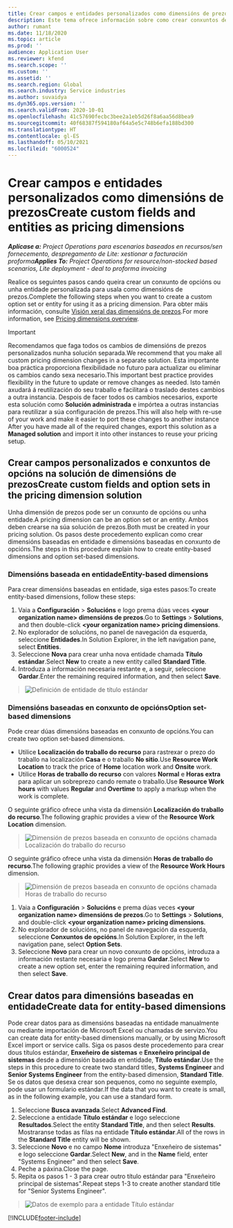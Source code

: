 ```yaml
---
title: Crear campos e entidades personalizados como dimensións de prezos
description: Este tema ofrece información sobre como crear conxuntos de opcións ou entidades personalizados.
author: rumant
ms.date: 11/18/2020
ms.topic: article
ms.prod: ''
audience: Application User
ms.reviewer: kfend
ms.search.scope: ''
ms.custom: ''
ms.assetid: ''
ms.search.region: Global
ms.search.industry: Service industries
ms.author: suvaidya
ms.dyn365.ops.version: ''
ms.search.validFrom: 2020-10-01
ms.openlocfilehash: 41c57690fecbc3bee2a1eb5d26f8a6aa56d8bea9
ms.sourcegitcommit: 40f68387f594180af64a5e5c748b6efa188bd300
ms.translationtype: HT
ms.contentlocale: gl-ES
ms.lasthandoff: 05/10/2021
ms.locfileid: "6000524"
---
```

# <a name="create-custom-fields-and-entities-as-pricing-dimensions"></a><span data-ttu-id="5cd27-103">Crear campos e entidades personalizados como dimensións de prezos</span><span class="sxs-lookup"><span data-stu-id="5cd27-103">Create custom fields and entities as pricing dimensions</span></span>

<span data-ttu-id="5cd27-104">_**Aplícase a:** Project Operations para escenarios baseados en recursos/sen fornecemento, despregamento de Lite: xestionar a facturación proforma_</span><span class="sxs-lookup"><span data-stu-id="5cd27-104">_**Applies To:** Project Operations for resource/non-stocked based scenarios, Lite deployment - deal to proforma invoicing_</span></span>

<span data-ttu-id="5cd27-105">Realice os seguintes pasos cando queira crear un conxunto de opcións ou unha entidade personalizada para usala como dimensións de prezos.</span><span class="sxs-lookup"><span data-stu-id="5cd27-105">Complete the following steps when you want to create a custom option set or entity for using it as a pricing dimension.</span></span> <span data-ttu-id="5cd27-106">Para obter máis información, consulte [Visión xeral das dimensións de prezos](pricing-dimensions-overview.md).</span><span class="sxs-lookup"><span data-stu-id="5cd27-106">For more information, see [Pricing dimensions overview](pricing-dimensions-overview.md).</span></span>  

> [!IMPORTANT]
> <span data-ttu-id="5cd27-107">Recomendamos que faga todos os cambios de dimensións de prezos personalizados nunha solución separada.</span><span class="sxs-lookup"><span data-stu-id="5cd27-107">We recommend that you make all custom pricing dimension changes in a separate solution.</span></span> <span data-ttu-id="5cd27-108">Esta importante boa práctica proporciona flexibilidade no futuro para actualizar ou eliminar os cambios cando sexa necesario.</span><span class="sxs-lookup"><span data-stu-id="5cd27-108">This important best practice provides flexibility in the future to update or remove changes as needed.</span></span> <span data-ttu-id="5cd27-109">Isto tamén axudará á reutilización do seu traballo e facilitará o traslado destes cambios a outra instancia. Despois de facer todos os cambios necesarios, exporte esta solución como **Solución administrada** e impórtea a outras instancias para reutilizar a súa configuración de prezos.</span><span class="sxs-lookup"><span data-stu-id="5cd27-109">This will also help with re-use of your work and make it easier to port these changes to another instance After you have made all of the required changes, export this solution as a **Managed solution** and import it into other instances to reuse your pricing setup.</span></span>

  
## <a name="create-custom-fields-and-option-sets-in-the-pricing-dimension-solution"></a><span data-ttu-id="5cd27-110">Crear campos personalizados e conxuntos de opcións na solución de dimensións de prezos</span><span class="sxs-lookup"><span data-stu-id="5cd27-110">Create custom fields and option sets in the pricing dimension solution</span></span>

<span data-ttu-id="5cd27-111">Unha dimensión de prezos pode ser un conxunto de opcións ou unha entidade.</span><span class="sxs-lookup"><span data-stu-id="5cd27-111">A pricing dimension can be an option set or an entity.</span></span> <span data-ttu-id="5cd27-112">Ambos deben crearse na súa solución de prezos.</span><span class="sxs-lookup"><span data-stu-id="5cd27-112">Both must be created in your pricing solution.</span></span> <span data-ttu-id="5cd27-113">Os pasos deste procedemento explican como crear dimensións baseadas en entidade e dimensións baseadas en conxunto de opcións.</span><span class="sxs-lookup"><span data-stu-id="5cd27-113">The steps in this procedure explain how to create entity-based dimensions and option set-based dimensions.</span></span>

### <a name="entity-based-dimensions"></a><span data-ttu-id="5cd27-114">Dimensións baseada en entidade</span><span class="sxs-lookup"><span data-stu-id="5cd27-114">Entity-based dimensions</span></span>
<span data-ttu-id="5cd27-115">Para crear dimensións baseadas en entidade, siga estes pasos:</span><span class="sxs-lookup"><span data-stu-id="5cd27-115">To create entity-based dimensions, follow these steps:</span></span>

1. <span data-ttu-id="5cd27-116">Vaia a **Configuración** > **Solucións** e logo prema dúas veces **\<your organization name> dimensións de prezos**.</span><span class="sxs-lookup"><span data-stu-id="5cd27-116">Go to **Settings** > **Solutions**, and then double-click **\<your organization name> pricing dimensions**.</span></span>
2. <span data-ttu-id="5cd27-117">No explorador de solucións, no panel de navegación da esquerda, seleccione **Entidades**.</span><span class="sxs-lookup"><span data-stu-id="5cd27-117">In Solution Explorer, in the left navigation pane, select **Entities**.</span></span>
3. <span data-ttu-id="5cd27-118">Seleccione **Nova** para crear unha nova entidade chamada **Título estándar**.</span><span class="sxs-lookup"><span data-stu-id="5cd27-118">Select **New** to create a new entity called **Standard Title**.</span></span> 
4. <span data-ttu-id="5cd27-119">Introduza a información necesaria restante e, a seguir, seleccione **Gardar**.</span><span class="sxs-lookup"><span data-stu-id="5cd27-119">Enter the remaining required information, and then select **Save**.</span></span>

> ![Definición de entidade de título estándar](media/Standard-Title-entity-definition.png)

### <a name="option-set-based-dimensions"></a><span data-ttu-id="5cd27-121">Dimensións baseadas en conxunto de opcións</span><span class="sxs-lookup"><span data-stu-id="5cd27-121">Option set-based dimensions</span></span> 
<span data-ttu-id="5cd27-122">Pode crear dúas dimensións baseadas en conxunto de opcións.</span><span class="sxs-lookup"><span data-stu-id="5cd27-122">You can create two option set-based dimensions.</span></span> 

- <span data-ttu-id="5cd27-123">Utilice **Localización do traballo do recurso** para rastrexar o prezo do traballo na localización **Casa** e o traballo **No sitio**.</span><span class="sxs-lookup"><span data-stu-id="5cd27-123">Use **Resource Work Location** to track the price of **Home** location work and **Onsite** work.</span></span> 
- <span data-ttu-id="5cd27-124">Utilice **Horas de traballo do recurso** con valores **Normal** e **Horas extra** para aplicar un sobreprezo cando remate o traballo.</span><span class="sxs-lookup"><span data-stu-id="5cd27-124">Use **Resource Work hours** with values **Regular** and **Overtime** to apply a markup when the work is complete.</span></span>

<span data-ttu-id="5cd27-125">O seguinte gráfico ofrece unha vista da dimensión **Localización do traballo do recurso**.</span><span class="sxs-lookup"><span data-stu-id="5cd27-125">The following graphic provides a view of the **Resource Work Location** dimension.</span></span> 

> ![Dimensión de prezos baseada en conxunto de opcións chamada Localización do traballo do recurso](media/Option-set-PD-called-Resource-Work-Location.png)

<span data-ttu-id="5cd27-127">O seguinte gráfico ofrece unha vista da dimensión **Horas de traballo do recurso**.</span><span class="sxs-lookup"><span data-stu-id="5cd27-127">The following graphic provides a view of the **Resource Work Hours** dimension.</span></span> 

> ![Dimensión de prezos baseada en conxunto de opcións chamada Horas de traballo do recurso](media/Option-set-PD-called-Resource-Work-Hours.png)

1. <span data-ttu-id="5cd27-129">Vaia a **Configuración** > **Solucións** e prema dúas veces **\<your organization name> dimensións de prezos**.</span><span class="sxs-lookup"><span data-stu-id="5cd27-129">Go to **Settings** > **Solutions**, and double-click  **\<your organization name> pricing dimensions**.</span></span> 
2. <span data-ttu-id="5cd27-130">No explorador de solucións, no panel de navegación da esquerda, seleccione **Conxuntos de opcións**.</span><span class="sxs-lookup"><span data-stu-id="5cd27-130">In Solution Explorer, in the left navigation pane, select  **Option Sets**.</span></span> 
3. <span data-ttu-id="5cd27-131">Seleccione **Novo** para crear un novo conxunto de opcións, introduza a información restante necesaria e logo prema **Gardar**.</span><span class="sxs-lookup"><span data-stu-id="5cd27-131">Select **New** to create a new option set, enter the remaining required information, and then select **Save**.</span></span>

## <a name="create-data-for-entity-based-dimensions"></a><span data-ttu-id="5cd27-132">Crear datos para dimensións baseadas en entidade</span><span class="sxs-lookup"><span data-stu-id="5cd27-132">Create data for entity-based dimensions</span></span>

<span data-ttu-id="5cd27-133">Pode crear datos para as dimensións baseadas na entidade manualmente ou mediante importación de Microsoft Excel ou chamadas de servizo.</span><span class="sxs-lookup"><span data-stu-id="5cd27-133">You can create data for entity-based dimensions manually, or by using Microsoft Excel import or service calls.</span></span> <span data-ttu-id="5cd27-134">Siga os pasos deste procedemento para crear dous títulos estándar, **Enxeñeiro de sistemas** e **Enxeñeiro principal de sistemas** desde a dimensión baseada en entidade, **Título estándar**.</span><span class="sxs-lookup"><span data-stu-id="5cd27-134">Use the steps in this procedure to create two standard titles, **Systems Engineer** and **Senior Systems Engineer** from the entity-based dimension, **Standard Title**.</span></span> <span data-ttu-id="5cd27-135">Se os datos que desexa crear son pequenos, como no seguinte exemplo, pode usar un formulario estándar.</span><span class="sxs-lookup"><span data-stu-id="5cd27-135">If the data that you want to create is small, as in the following example, you can use a standard form.</span></span>

1. <span data-ttu-id="5cd27-136">Seleccione **Busca avanzada**.</span><span class="sxs-lookup"><span data-stu-id="5cd27-136">Select **Advanced Find**.</span></span>
2. <span data-ttu-id="5cd27-137">Seleccione a entidade **Título estándar** e logo seleccione **Resultados**.</span><span class="sxs-lookup"><span data-stu-id="5cd27-137">Select the entity **Standard Title**, and then select **Results**.</span></span> <span data-ttu-id="5cd27-138">Mostraranse todas as filas na entidade **Título estándar**.</span><span class="sxs-lookup"><span data-stu-id="5cd27-138">All of the rows in the **Standard Title** entity will be shown.</span></span>
3. <span data-ttu-id="5cd27-139">Seleccione **Novo** e no campo **Nome** introduza "Enxeñeiro de sistemas" e logo seleccione **Gardar**.</span><span class="sxs-lookup"><span data-stu-id="5cd27-139">Select **New**, and in the **Name** field, enter "Systems Engineer" and then select **Save**.</span></span>
4. <span data-ttu-id="5cd27-140">Peche a páxina.</span><span class="sxs-lookup"><span data-stu-id="5cd27-140">Close the page.</span></span> 
5. <span data-ttu-id="5cd27-141">Repita os pasos 1 - 3 para crear outro título estándar para "Enxeñeiro principal de sistemas".</span><span class="sxs-lookup"><span data-stu-id="5cd27-141">Repeat steps 1-3 to create another standard title for "Senior Systems Engineer".</span></span>

> ![Datos de exemplo para a entidade Título estándar](media/ST-data.png)


[!INCLUDE[footer-include](../includes/footer-banner.md)]